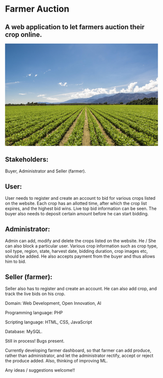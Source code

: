 # Farmer Auction
## A web application to let farmers auction their crop online.

![](/img/brand/brand1.jpg)
## Stakeholders: 
Buyer, Administrator and Seller (farmer).

## User: 
User needs to register and create an account to bid for various crops listed on the website. Each crop has an allotted
time, after which the crop list expires, and the highest bid wins. Live top bid information can be seen. The buyer also
needs to deposit certain amount before he can start bidding.
## Administrator:
Admin can add, modify and delete the crops listed on the website. He / She can also block a particular user.
Various crop information such as crop type, soil type, region, state, harvest date, bidding duration, crop images etc,
should be added. He also accepts payment from the buyer and thus allows him to bid.
## Seller (farmer):
Seller also has to register and create an account. He can also add crop, and track the live bids on his crop.

Domain: Web Development, Open Innovation, AI

Programming language: PHP

Scripting language: HTML, CSS, JavaScript

Database: MySQL.

Still in process! Bugs present.


Currently developing farmer dashboard, so that farmer can add produce, rather than administrator, and let the administrator rectify, accept or reject the produce added. Also, thinking of improving ML.

Any ideas / suggestions welcome!!
